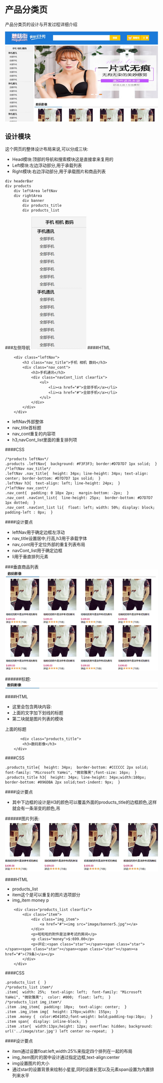# 产品分类页

产品分类页的设计与开发过程详细介绍

![Mou icon](./Ecomicial_img/productcategory.jpg)


## 设计模块
这个网页的整体设计布局来说,可以分成三块:

* Head模块:顶部的导航和搜索模块这是直接拿来复用的
* Left模块:左边浮动部分,用于承载列表
* Right模块:右边浮动部分,用于承载图片和商品列表

```
div headerBar
div products
	div leftArea leftNav
	div rightArea
		div banner
		div products_title
		div products_list
```

###左侧导航
![Mou icon](./Ecomicial_img/leftnav.jpg)
####HTML

```
	<div class="leftNav">
	    <h3 class="nav_title">手机 相机 数码</h3>
	    <div class="nav_cont">
	        <h3>手机通讯</h3>
	        <div class="navCont_list clearfix">
	            <ul>
	                <li><a href="#">全部手机</a></li>
	                <li><a href="#">全部手机</a></li>
	            </ul>
	        </div>
	    </div>
	</div>
```

* leftNav外部整体
* nav_title首标题
* nav_cont重复的内容项
* h3,navCont_list里面的重复排列项

####CSS

```
/*products leftNav*/
.products .leftNav{  background: #F3F3F3; border:#D7D7D7 1px solid;  }
/*leftNav nav_title*/
.leftNav .nav_title{  height: 34px; line-height: 34px; text-align: center; border-bottom: #D7D7D7 1px solid;  }
.leftNav h3{  text-align: left; line-height: 24px;  }
/*leftNav nav_cont*/
.nav_cont{  padding: 0 18px 2px;  margin-bottom: -2px;  }
.nav_cont .navCont_list{  line-height: 25px;  border-bottom: #D7D7D7 1px dotted;  }
.nav_cont .navCont_list li{  float: left; width: 50%; display: block; padding-left : 8px;  }
```

####设计要点
* leftNav用于确定边框左浮动
* nav_title设置居中,行高,h3用于承载字体
* nav_cont用于定位外部的重复列表布局
* navCont_list用于确定边框
* li用于垂直排列元素

###垂直商品列表
![Mou icon](./Ecomicial_img/pic_list.jpg)


######标题:
![Mou icon](./Ecomicial_img/title2.jpg)

####HTML
* 这里会包含两块内容:
* 上面的文字加下划线的标题
* 第二块就是图片列表的模块

上面的标题
```
       <div class="products_title">
		<h3>数码影像</h3>
	</div>
```

####CSS
```
.products_title{  height: 34px;  border-bottom: #CCCCCC 2px solid;  font-family: "Microsoft YaHei", "微软雅黑";font-size: 16px;  }
.products_title h3{  height: 34px; line-height: 34px;width:180px;  border-bottom: #096DBA 2px solid;text-indent: 9px;  }
```

####设计要点
* 其中下边框的设计是H3的颜色可以覆盖外面的products_title的边框颜色,这样就会有一条渐变的颜色,吊

######图片列表:
![Mou icon](./Ecomicial_img/pic_4.jpg)

####HTML
* products_list
* item这个是可以重复的图片选项部分
* img_item money p

```
    <div class="products_list clearfix">
        <div class="item">
            <div class="img_item">
                <a href="#"><img src="image/banner5.jpg"></a>
            </div>
            <p>啦啦啦的附件是法律考试的房间</p>
            <p class="money">$:699.00</p>
            <p>评论:<span class="star"></span><span class="star"></span><span class="star"></span><span class="star"></span><a href="#">(79条)</a></p>
        </div> 
    </div>
```

####CSS
```
.products_list {  }
/*products_list item*/
.item{  width: 25%;  text-align: left;  font-family: "Microsoft YaHei", "微软雅黑";  color: #000;  float: left;  }
/*products_list img_item*/
.item .img_item{  padding: 10px;  text-align: center;  }
.item .img_item img{  height: 170px;width: 155px;  }
.item .money {  color:#D41052;font-weight: bold;padding-top:10px;  }
.item span{  display: inline-block;  }
.item .star{  width:13px;height: 12px; overflow: hidden; background: url('../image/star.jpg') left center no-repeat;  }
```
####设计要点
* item通过设置float:left,width:25%来指定四个排列在一起的布局
* img_item图片的居中设计通过指定边框,text-align:center
* img设置图片的大小
* 通过star的设置背景来绘制小星星,同时设置长宽以及元素span设置为内置排列来水平















